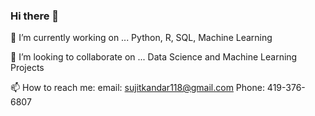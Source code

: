 ### Hi there 👋


🔭 I’m currently working on ...
Python, R, SQL, Machine Learning

👯 I’m looking to collaborate on ...
Data Science and Machine Learning Projects

📫 How to reach me:
email: sujitkandar118@gmail.com
Phone: 419-376-6807
<!--
**SKandar-1/SKandar-1** is a ✨ _special_ ✨ repository because its `README.md` (this file) appears on your GitHub profile.

Here are some ideas to get you started:


- 🌱 I’m currently learning ...

- 🤔 I’m looking for help with ...
- 💬 Ask me about ...
 ...
- 😄 Pronouns: ...
- ⚡ Fun fact: ...
-->
